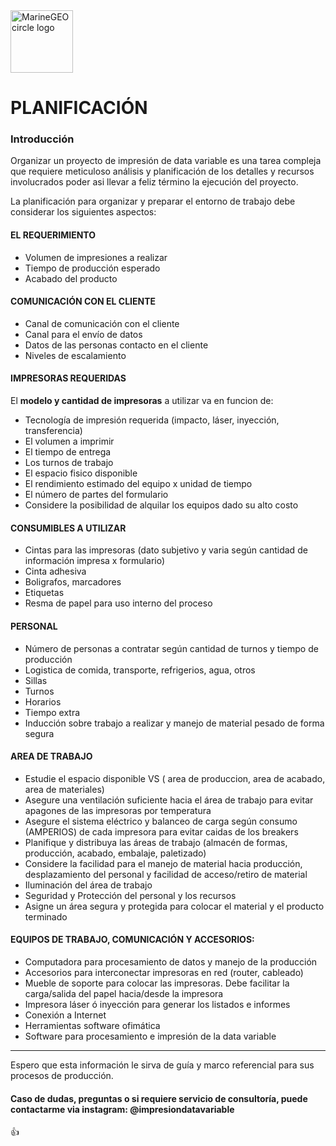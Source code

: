 <img src="https://document-export.canva.com/nci4g/DAEicSnci4g/311/thumbnail/0001-3477157111.png?X-Amz-Algorithm=AWS4-HMAC-SHA256&X-Amz-Credential=AKIAQYCGKMUHWDTJW6UD%2F20211108%2Fus-east-1%2Fs3%2Faws4_request&X-Amz-Date=20211108T223111Z&X-Amz-Expires=73787&X-Amz-Signature=6d4370eff4f755709a4473151df2a5eda7dfed856dd9836fef40565c4e20f5d1&X-Amz-SignedHeaders=host&response-expires=Tue%2C%2009%20Nov%202021%2019%3A00%3A58%20GMT" alt="MarineGEO circle logo" style="height: 100px; width:100px;"/>

# PLANIFICACIÓN

### Introducción

Organizar un proyecto de impresión de data variable es una tarea compleja que requiere meticuloso análisis y planificación de los detalles y recursos involucrados poder asi llevar a feliz término la ejecución del proyecto.

La planificación para organizar y preparar el entorno de trabajo debe considerar los siguientes aspectos:

#### EL REQUERIMIENTO
- Volumen de impresiones a realizar
- Tiempo de producción esperado
- Acabado del producto

#### COMUNICACIÓN CON EL CLIENTE
- Canal de comunicación con el cliente
- Canal para el envío de datos
- Datos de las personas contacto en el cliente
- Niveles de escalamiento

#### IMPRESORAS REQUERIDAS
  
  El **modelo y cantidad de impresoras** a utilizar va en funcion de:

  - Tecnología de impresión requerida (impacto, láser, inyección, transferencia)
  - El volumen a imprimir
  - El tiempo de entrega
  - Los turnos de trabajo
  - El espacio fisico disponible
  - El rendimiento estimado del equipo x unidad de tiempo
  - El número de partes del formulario
  - Considere la posibilidad de alquilar los equipos dado su alto costo

#### CONSUMIBLES A UTILIZAR

- Cintas para las impresoras (dato subjetivo y varia según cantidad de información impresa x formulario)
- Cinta adhesiva
- Boligrafos, marcadores
- Etiquetas
- Resma de papel para uso interno del proceso

#### PERSONAL
- Número de personas a contratar según cantidad de turnos y tiempo de producción
- Logistica de comida, transporte, refrigerios, agua, otros
- Sillas
- Turnos
- Horarios
- Tiempo extra
- Inducción sobre trabajo a realizar y manejo de material pesado de forma segura

#### AREA DE TRABAJO
- Estudie el espacio disponible VS ( area de produccion, area de acabado, area de materiales)
- Asegure una ventilación suficiente hacia el área de trabajo para evitar apagones de las impresoras por temperatura
- Asegure el sistema eléctrico y balanceo de carga según consumo (AMPERIOS) de cada impresora para evitar caidas de los breakers
- Planifique y distribuya las áreas de trabajo (almacén de formas, producción, acabado, embalaje, paletizado)
- Considere la facilidad para el manejo de material hacia producción, desplazamiento del personal y facilidad de acceso/retiro de material
- Iluminación del área de trabajo
- Seguridad y Protección del personal y los recursos
- Asigne un área segura y protegida para colocar el material y el producto terminado

#### EQUIPOS DE TRABAJO, COMUNICACIÓN Y ACCESORIOS:
- Computadora para procesamiento de datos y manejo de la producción
- Accesorios para interconectar impresoras en red (router, cableado)
- Mueble de soporte para colocar las impresoras. Debe facilitar la carga/salida del papel hacia/desde la impresora 
- Impresora láser ó inyección para generar los listados e informes
- Conexión a Internet
- Herramientas software ofimática
- Software para procesamiento e impresión de la data variable

<hr>

Espero que esta información le sirva de guía y marco referencial para sus procesos de producción.

#### Caso de dudas, preguntas o si requiere servicio de consultoría, puede contactarme via instagram: @impresiondatavariable

👍
